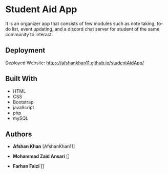 # Student Aid App

It is an organizer app that consists of few modules such as note taking, to-do list, event updating, and a discord chat server for student of the same community to interact.

## Deployment

Deployed Website: https://afshankhan11.github.io/studentAidApp/


## Built With

  * HTML
  * CSS
  * Bootstrap
  * javaScript
  * php
  * mySQL

## Authors

  - **Afshan Khan**
    [AfshanKhan11] 
  
  - **Mohammad Zaid Ansari**
    []
  
  - **Farhan Faizi**
    []
    
